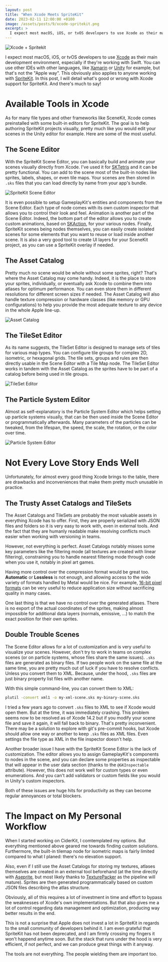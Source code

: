 ```yaml
---
layout: post
title: "When Xcode Meets SpriteKit"
date: 2023-02-11 12:00:00 +0100
image: /assets/posts/9/xcode-spritekit.png
excerpt: >
  I expect most macOS, iOS, or tvOS developers to use Xcode as their main development environment, especially if they're working with Swift. You can use other IDEs with other languages, like Xamarin or Unity for example, but that's not the "Apple way". This obviously also applies to anyone working with SpriteKit. In this post, I will detail what's good or wrong with Xcode support for SpriteKit.
---
```


![Xcode + Spritekit](/assets/posts/9/xcode-spritekit.png)

I expect most macOS, iOS, or tvOS developers to use [Xcode](https://developer.apple.com/xcode/) as their main development environment, especially if they're working with Swift. You can use other IDEs with other languages, like [Xamarin](https://dotnet.microsoft.com/en-us/apps/xamarin) or [Unity](https://unity.com/) for example, but that's not the "Apple way". This obviously also applies to anyone working with [SpriteKit](https://developer.apple.com/spritekit/). In this post, I will detail what's good or wrong with Xcode support for SpriteKit. And there's much to say!

# Available Tools in Xcode

As for many file types and other frameworks like SceneKit, Xcode comes preinstalled with some built-in editors for SpriteKit. The goal is to help authoring SpriteKit projects visually, pretty much like you would edit your scenes in the Unity editor for example. Here are some of the most useful.

## The Scene Editor

With the SpriteKit Scene Editor, you can basically build and animate your scenes visually directly from Xcode. I've used it for [SKTetris](https://github.com/chsxf/SKTetris) and it can be pretty functional. You can add to the scene most of the built-in nodes like sprites, labels, shapes, or even tile maps. Your scenes are then stored in `.sks` files that you can load directly by name from your app's bundle.

![SpriteKit Scene Editor](/assets/posts/9/spritekit-scene-editor.png)

It is even possible to setup GameplayKit's entities and components from the Scene Editor. Each type of node comes with its own custom inspector that allows you to control their look and feel. Animation is another part of the Scene Editor. Indeed, the bottom part of the editor allows you to create custom animations, based on [SKAction](https://developer.apple.com/documentation/spritekit/skaction), for your various nodes. Finally, SpriteKit scenes being nodes themselves, you can easily create isolated scenes for some elements that you want to reuse or load inside another scene. It is also a very good tool to create UI layers for your SceneKit project, as you can use a SpriteKit overlay if needed.

## The Asset Catalog

Pretty much no scene would be whole without some sprites, right? That's where the Asset Catalog may come handy. Indeed, it is the place to store your sprites, individually, or eventually ask Xcode to combine them into atlases for optimum performance. You can even store them in different resolutions for different screen sizes if needed. The Asset Catalog will also handle texture compression or hardware classes (like memory or GPU configurations) to help you provide the most adequate texture to any device in the whole Apple line-up.

![Asset Catalog](/assets/posts/9/asset-catalog.png)

## The TileSet Editor

As its name suggests, the TileSet Editor is designed to manage sets of tiles for various map types. You can configure tile groups for complex 2D, isometric, or hexagonal grids. The tile sets, groups and rules are then directly usable in the Scene Editor with a Tile Map node. The TileSet Editor works in tandem with the Asset Catalog as the sprites have to be part of a catalog before being used in tile groups.

![TileSet Editor](/assets/posts/9/tileset-editor.png)

## The Particle System Editor

Almost as self-explanatory is the Particle System Editor which helps setting up particle systems visually, that can be then used inside the Scene Editor or programmatically afterwards. Many parameters of the particles can be tweaked, from the lifespan, the speed, the scale, the rotation, or the color over time.

![Particle System Editor](/assets/posts/9/particle-system.png)

# Not Every Love Story Ends Well

Unfortunately, for almost every good thing Xcode brings to the table, there are drawbacks and inconveniences that make them pretty much unusable in practice.

## The Trusty Asset Catalogs and TileSets

The Asset Catalogs and TileSets are probably the most valuable assets in everything Xcode has to offer. First, they are properly serialized with JSON files and folders so it is very easy to work with, even in external tools. And the fact that they are humanly readable make resolving conflicts much easier when working with versioning in teams.

However, not everything is perfect. Asset Catalogs notably misses some key parameters like the filtering mode (all textures are created with linear filtering), constraining you to handle nearest filtering mode through code when you use it, notably in pixel art games.

Having more control over the compression format would be great too. **Automatic** or **Lossless** is not enough, and allowing access to the wide variety of formats handled by Metal would be nice. For example, [16-bit pixel formats](https://medium.com/@chsxf/unity-the-untold-story-of-16-bits-textures-e94a9408d795) can be very useful to reduce application size without sacrificing quality in many cases.

One last thing is that we have no control over the generated atlases. There is no export of the actual coordinates of the sprites, making almost impossible for additional data layers (normals, emissive, ...) to match the exact position for their own sprites.

## Double Trouble Scenes

The Scene Editor allows for a lot of customization and is very useful to visualize your scenes. However, don't try to work in teams on complex scenes (or on particle systems, whose files share the same issues). `.sks` files are generated as binary files. If two people work on the same file at the same time, you are pretty much out of luck if you have to resolve conflicts. Unless you convert them to XML. Because, under the hood, `.sks` files are just binary property list files with another name.

With this simple command-line, you can convert them to XML:

```sh
plutil -convert xml1 -o my-xml-scene.sks my-binary-scene.sks
```

I tried a few years ago to convert `.sks` files to XML to see if Xcode would open them. But at the time, it was immediately crashing. This problem seems now to be resolved as of Xcode 14.2 but if you modify your scene file and save it again, it will fall back to binary. That's pretty inconvenient. There may be a solution to explore with git's pre-commit hooks, but Xcode should allow one way or another to keep `.sks` files as XML files. Even settings the file type as XML in the file inspector doesn't help.

Another broader issue I have with the SpriteKit Scene Editor is the lack of customization. The editor allows you to assign GameplayKit's components to nodes in the scene, and you can declare some properties as inspectable that will appear in the user data section (thanks to the `@GKInspectable` attribute). However, this does not work well for custom types or even enumerations. And you can't add validators or custom fields like you would in Unity's custom inspectors.

Both of these issues are huge hits for productivity as they can become regular annoyances or total blockers.

# The Impact on My Personal Workflow

When I started working on CiderKit, I comtemplated my options. But everything mentioned above geared me towards finding custom solutions. Furthermore, the built-in tilemap node for isometric maps is fairly limited compared to what I planed: there's no elevation support.

Also, even if I still use the Asset Catalogs for storing my textures, atlases themselves are created in an external tool beforehand (at the time directly with [Aseprite](https://www.aseprite.org/), but most likely thanks to [TexturePacker](https://www.codeandweb.com/texturepacker) as the pipeline will mature). Sprites are then generated programmatically based on custom JSON files describing the atlas structure.

Obviously, all of this requires a lot of investment in time and effort to bypass the weaknesses of Xcode's own implementations. But that also gives me a lot of control regarding data management and optimization, producing way better results in the end.

This is not a surprise that Apple does not invest a lot in SpriteKit in regards to the small community of developers behind it. I am even grateful that SpriteKit has not been deprecated, and I am firmly crossing my fingers it won't happend anytime soon. But the stack that runs under the hood is very efficient, if not perfect, and we can produce great things with it anyway.

The tools are not everything. The people wielding them are important too.
